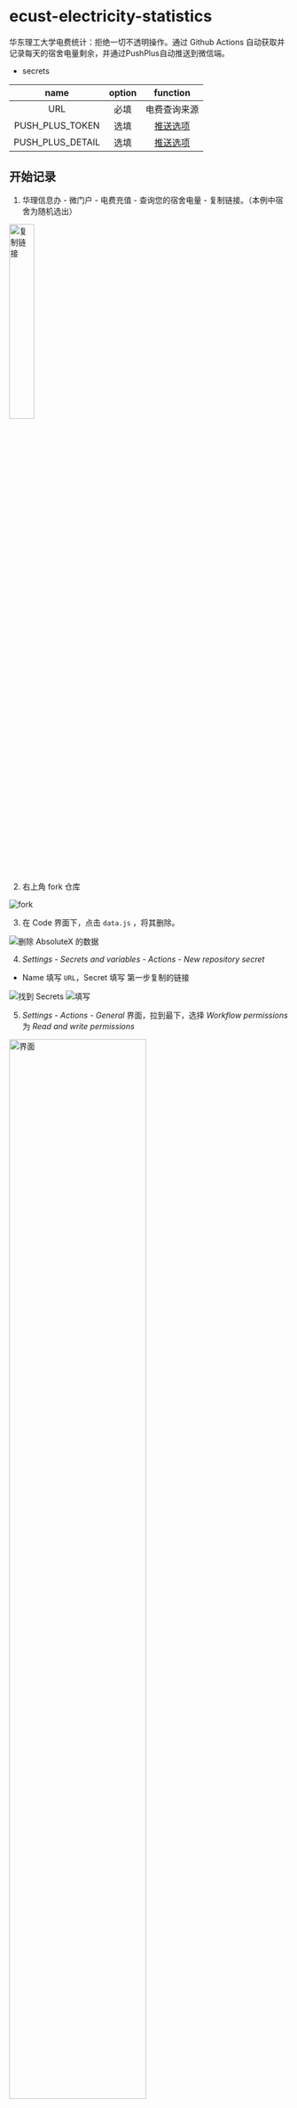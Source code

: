 # ecust-electricity-statistics
华东理工大学电费统计：拒绝一切不透明操作。通过 Github Actions 自动获取并记录每天的宿舍电量剩余，并通过PushPlus自动推送到微信端。
* secrets 

|name|option|function|
| :-: | :-: | :-: |
|URL|必填|电费查询来源|
|PUSH_PLUS_TOKEN|选填|[推送选项](#启用推送)|
|PUSH_PLUS_DETAIL|选填|[推送选项](#显示更多数据)|
## 开始记录
1. 华理信息办 - 微门户 - 电费充值 - 查询您的宿舍电量 - 复制链接。（本例中宿舍为随机选出）

<img alt="复制链接" src="https://user-images.githubusercontent.com/88281489/205481212-aaca1699-79ef-4c17-b3e3-a7e477ad55db.png"  width="30%" height="30%"/>

2. 右上角 fork 仓库

![fork](https://user-images.githubusercontent.com/88281489/205480982-a221a67c-c789-4298-9a45-34a35c820b71.png)

3. 在 Code 界面下，点击 `data.js` ，将其删除。

![删除 AbsoluteX 的数据](https://user-images.githubusercontent.com/88281489/205482133-a769645f-e106-453b-9fb1-09ec95664236.png)

4. *Settings - Secrets and variables - Actions - New repository secret*
* Name 填写 `URL`，Secret 填写 第一步复制的链接

![找到 Secrets](https://user-images.githubusercontent.com/88281489/205481390-292a3fc3-fa69-4c2f-886c-b0bc573f5470.png)
![填写](https://user-images.githubusercontent.com/88281489/205481486-3b5cafc9-f00d-4ca3-a0d8-eaedfffff7df.png)

5. *Settings - Actions - General* 界面，拉到最下，选择 *Workflow permissions* 为 *Read and write permissions*

<img alt="界面" src="https://user-images.githubusercontent.com/88281489/229278107-8a623cea-0ff9-435c-b729-e248c17ae827.png"  width="70%" height="70%"/>

![选择权限](https://user-images.githubusercontent.com/88281489/229278162-e65383df-17a4-4b66-8981-5fc23d2413a7.png)

6. *Actions - enable them*，然后在 AutoRecord 下点击 Enable workflow

![image](https://user-images.githubusercontent.com/88281489/229278566-17ec1798-5e26-4c42-8f82-91386955d4fc.png)
![image](https://user-images.githubusercontent.com/88281489/205481894-022e114f-5023-45d5-881d-d5fbc9d4a6ba.png)

## 查看数据
### Github Pages（推荐）
使用 Github Pages 构建。请确保您已获取到电量数据。

Settings - Pages - Deploy from a branch - 选中 main - Save

等待网站构建完毕后（约 1 min），刷新页面，点击 Visit site 即可查看数据。

![image](https://user-images.githubusercontent.com/88281489/205528351-399f221b-96e8-4ca5-86d0-32eb6cdb9286.png)

### 图表
1. 使用 `git clone` 或下载 zip
2. 解压，双击打开 `index.html` 文件
### 生数据
直接点击 `data.js` 查看
## PushPlus推送
### 启用推送
1. Settings - Secrets and variables - Actions - New repository secret
2. Name 填写 `PUSH_PLUS_TOKEN`，Secret 填写你的 PushPlus 的 TOKEN 信息
> 若不启用该功能则无需填写
### 显示更多数据
同上，新建 secret，*NAME* 填写 `PUSH_PLUS_DETAIL`，`Secret` 填写**任意非空字符串**
> 前提：启用推送
## 注意事项
fork 此仓库后请不要再次 sync fork，否则可能会造成数据丢失。若确实需要更新到最新版本，请自行备份`data.js`并使用 git 恢复数据。
## 贡献指南
* [![Code style: black](https://img.shields.io/badge/code%20style-black-000000.svg)](https://github.com/psf/black)
* 保留 `data.js` 中的数据